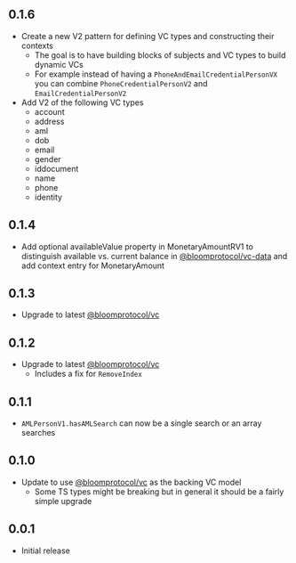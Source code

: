 ## 0.1.6

- Create a new V2 pattern for defining VC types and constructing their contexts
  - The goal is to have building blocks of subjects and VC types to build dynamic VCs
  - For example instead of having a `PhoneAndEmailCredentialPersonVX` you can combine `PhoneCredentialPersonV2` and `EmailCredentialPersonV2`
- Add V2 of the following VC types
  - account
  - address
  - aml
  - dob
  - email
  - gender
  - iddocument
  - name
  - phone
  - identity

## 0.1.4

- Add optional availableValue property in MonetaryAmountRV1 to distinguish available vs. current balance in [@bloomprotocol/vc-data](https://www.npmjs.com/package/@bloomprotocol/vc-data) and add context entry for MonetaryAmount

## 0.1.3

- Upgrade to latest [@bloomprotocol/vc](https://www.npmjs.com/package/@bloomprotocol/vc)

## 0.1.2

- Upgrade to latest [@bloomprotocol/vc](https://www.npmjs.com/package/@bloomprotocol/vc)
  - Includes a fix for `RemoveIndex`

## 0.1.1

- `AMLPersonV1.hasAMLSearch` can now be a single search or an array searches

## 0.1.0

- Update to use [@bloomprotocol/vc](https://www.npmjs.com/package/@bloomprotocol/vc) as the backing VC model
  - Some TS types might be breaking but in general it should be a fairly simple upgrade

## 0.0.1

- Initial release
